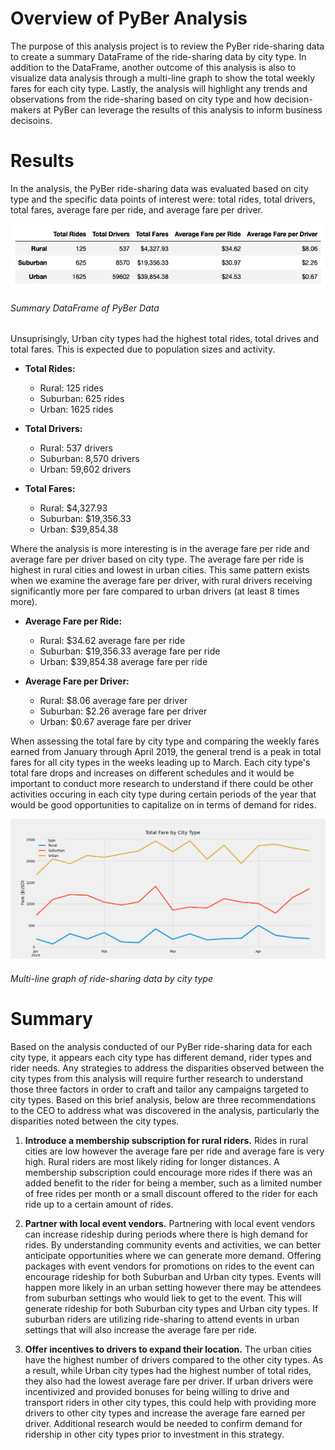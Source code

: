 # **Overview of PyBer Analysis**

The purpose of this analysis project is to review the PyBer ride-sharing data to create a summary DataFrame of the ride-sharing data by city type. In addition to the DataFrame, another outcome of this analysis is also to visualize data analysis through a multi-line graph to show the total weekly fares for each city type. Lastly, the analysis will highlight any trends and observations from the ride-sharing based on city type and how decision-makers at PyBer can leverage the results of this analysis to inform business decisoins.

# **Results**
In the analysis, the PyBer ride-sharing data was evaluated based on city type and the specific data points of interest were: total rides, total drivers, total fares, average fare per ride, and average fare per driver.

![](analysis/pyber_summary.png)
###### *Summary DataFrame of PyBer Data*

Unsuprisingly, Urban city types had the highest total rides, total drives and total fares. This is expected due to population sizes and activity.

* **Total Rides:**
  * Rural: 125 rides
  * Suburban: 625 rides
  * Urban: 1625 rides
  
* **Total Drivers:**
  * Rural: 537 drivers
  * Suburban: 8,570 drivers
  * Urban: 59,602 drivers
  
* **Total Fares:**
  * Rural: $4,327.93 
  * Suburban: $19,356.33
  * Urban: $39,854.38

Where the analysis is more interesting is in the average fare per ride and average fare per driver based on city type. The average fare per ride is highest in rural cities and lowest in urban cities. This same pattern exists when we examine the average fare per driver, with rural drivers receiving significantly more per fare compared to urban drivers (at least 8 times more).

* **Average Fare per Ride:**
  * Rural: $34.62 average fare per ride
  * Suburban: $19,356.33 average fare per ride
  * Urban: $39,854.38 average fare per ride
  
* **Average Fare per Driver:**
  * Rural: $8.06 average fare per driver
  * Suburban: $2.26 average fare per driver
  * Urban: $0.67 average fare per driver

When assessing the total fare by city type and comparing the weekly fares earned from January through April 2019, the general trend is a peak in total fares for all city types in the weeks leading up to March. Each city type's total fare drops and increases on different schedules and it would be important to conduct more research to understand if there could be other activities occuring in each city type during certain periods of the year that would be good opportunities to capitalize on in terms of demand for rides.

![](analysis/Fig8.png)
###### *Multi-line graph of ride-sharing data by city type*

 # **Summary**
Based on the analysis conducted of our PyBer ride-sharing data for each city type, it appears each city type has different demand, rider types and rider needs. Any strategies to address the disparities observed between the city types from this analysis will require further research to understand those three factors in order to craft and tailor any campaigns targeted to city types. Based on this brief analysis, below are three recommendations to the CEO to address what was discovered in the analysis, particularly the disparities noted between the city types. 

1. **Introduce a membership subscription for rural riders.** Rides in rural cities are low however the average fare per ride and average fare is very high. Rural riders are most likely riding for longer distances. A membership subscription could encourage more rides if there was an added benefit to the rider for being a member, such as a limited number of free rides per month or a small discount offered to the rider for each ride up to a certain amount of rides.

2. **Partner with local event vendors.** Partnering with local event vendors can increase rideship during periods where there is high demand for rides. By understanding community events and activities, we can better anticipate opportunities where we can generate more demand. Offering packages with event vendors for promotions on rides to the event can encourage rideship for both Suburban and Urban city types. Events will happen more likely in an urban setting however there may be attendees from suburban settings who would liek to get to the event. This will generate rideship for both Suburban city types and Urban city types. If suburban riders are utilizing ride-sharing to attend events in urban settings that will also increase the average fare per ride.

3. **Offer incentives to drivers to expand their location.** The urban cities have the highest number of drivers compared to the other city types. As a result, while Urban city types had the highest number of total rides, they also had the lowest average fare per driver. If urban drivers were incentivized and provided bonuses for being willing to drive and transport riders in other city types, this could help with providing more drivers to other city types and increase the average fare earned per driver. Additional research would be needed to confirm demand for ridership in other city types prior to investment in this strategy. 
